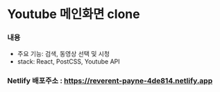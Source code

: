 # Youtube 메인화면 clone

### 내용
- 주요 기능: 검색, 동영상 선택 및 시청
- stack: React, PostCSS, Youtube API

### Netlify 배포주소 : https://reverent-payne-4de814.netlify.app

